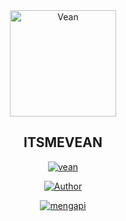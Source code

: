 <div align="center">
<img src="https://i.ibb.co/MDdNhQH/ac0c73277b72.webp" alt="Vean" width="170" />

## ITSMEVEAN

</div>

<p align="center">
<a href="##"><img title="vean" src="https://img.shields.io/static/v1?label=package&message=ItsMeVean&color=red"></a>
</p>
<p align="center">
  <a href="https://github.com/Veanyxz"><img title="Author" src="https://img.shields.io/badge/Author-VEAN-red.svg?style=for-the-badge&logo=github" /></a>
</p>
<p align="center">
<a href="#"><img title="mengapi" src="https://img.shields.io/static/v1?label=CREATOR&message=VinzBot&color=pink"></a>
</p>
